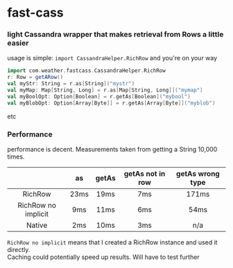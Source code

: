 # fast-cass
### light Cassandra wrapper that makes retrieval from Rows a little easier

usage is simple: `import CassandraHelper.RichRow` and you're on your way  
```scala
import com.weather.fastcass.CassandraHelper.RichRow
r: Row = getARow()
val myStr: String = r.as[String]("mystr")
val myMap: Map[String, Long] = r.as[Map[String, Long]]("mymap")
val myBoolOpt: Option[Boolean] = r.getAs[Boolean]("mybool")
val myBlobOpt: Option[Array[Byte]] = r.getAs[Array[Byte]]("myblob")
```
etc
### Performance
performance is decent. Measurements taken from getting a String 10,000 times.

|                     |  as  | getAs | getAs not in row | getAs wrong type |
|:-------------------:|:----:|:-----:|:----------------:|:----------------:|
|       RichRow       | 23ms | 19ms  |       7ms        |       171ms      |
| RichRow no implicit | 9ms  | 11ms  |       6ms        |       54ms       |
|        Native       | 2ms  | 10ms  |       3ms        |       n/a        |
`RichRow no implicit` means that I created a RichRow instance and used it directly.  
Caching could potentially speed up results. Will have to test further
